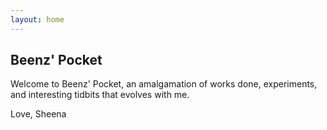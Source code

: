 ```yaml
---
layout: home
---
```

## Beenz' Pocket

Welcome to Beenz' Pocket, an amalgamation of works done, experiments, and interesting tidbits that evolves with me. 

Love, Sheena
